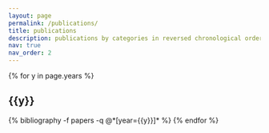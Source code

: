```yaml
---
layout: page
permalink: /publications/
title: publications
description: publications by categories in reversed chronological order. 
nav: true
nav_order: 2
---
```


<!-- _pages/publications.md -->
<div class="publications">

<!-- {% bibliography %} -->
{% for y in page.years %}
  <h2 class="year">{{y}}</h2>
  {% bibliography -f papers -q @*[year={{y}}]* %}
{% endfor %}

</div>
